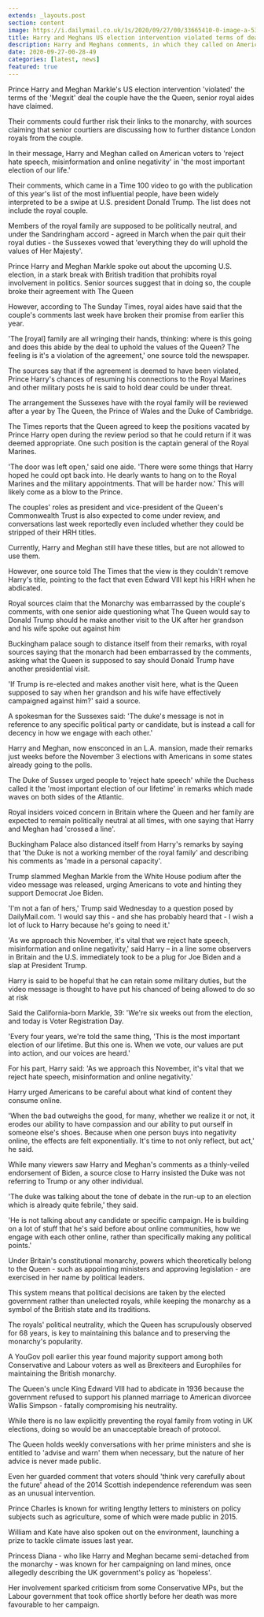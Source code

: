 ```yaml
---
extends: _layouts.post
section: content
image: https://i.dailymail.co.uk/1s/2020/09/27/00/33665410-0-image-a-53_1601162233448.jpg 
title: Harry and Meghans US election intervention violated terms of deal with Queen, say senior aides 
description: Harry and Meghans comments, in which they called on American voters to reject hate speech, misinformation and online negativity, have been widely interpreted to be a swipe at president Trump. 
date: 2020-09-27-00-28-49 
categories: [latest, news] 
featured: true 
--- 
```

Prince Harry and Meghan Markle's US election intervention 'violated' the terms of the 'Megxit' deal the couple have the the Queen, senior royal aides have claimed.

Their comments could further risk their links to the monarchy, with sources claiming that senior courtiers are discussing how to further distance London royals from the couple.

In their message, Harry and Meghan called on American voters to 'reject hate speech, misinformation and online negativity' in 'the most important election of our life.'

Their comments, which came in a Time 100 video to go with the publication of this year's list of the most influential people, have been widely interpreted to be a swipe at U.S. president Donald Trump. The list does not include the royal couple.

Members of the royal family are supposed to be politically neutral, and under the Sandringham accord - agreed in March when the pair quit their royal duties - the Sussexes vowed that 'everything they do will uphold the values of Her Majesty'.

Prince Harry and Meghan Markle spoke out about the upcoming U.S. election, in a stark break with British tradition that prohibits royal involvement in politics. Senior sources suggest that in doing so, the couple broke their agreement with The Queen

However, according to The Sunday Times, royal aides have said that the couple's comments last week have broken their promise from earlier this year.

'The [royal] family are all wringing their hands, thinking: where is this going and does this abide by the deal to uphold the values of the Queen? The feeling is it's a violation of the agreement,' one source told the newspaper. 

The sources say that if the agreement is deemed to have been violated, Prince Harry's chances of resuming his connections to the Royal Marines and other military posts he is said to hold dear could be under threat.

The arrangement the Sussexes have with the royal family will be reviewed after a year by The Queen, the Prince of Wales and the Duke of Cambridge.

The Times reports that the Queen agreed to keep the positions vacated by Prince Harry open during the review period so that he could return if it was deemed appropriate. One such position is the captain general of the Royal Marines.

'The door was left open,' said one aide. 'There were some things that Harry hoped he could opt back into. He dearly wants to hang on to the Royal Marines and the military appointments. That will be harder now.' This will likely come as a blow to the Prince. 

The couples' roles as president and vice-president of the Queen's Commonwealth Trust is also expected to come under review, and conversations last week reportedly even included whether they could be stripped of their HRH titles.

Currently, Harry and Meghan still have these titles, but are not allowed to use them.

However, one source told The Times that the view is they couldn't remove Harry's title, pointing to the fact that even Edward VIII kept his HRH when he abdicated. 

Royal sources claim that the Monarchy was embarrassed by the couple's comments, with one senior aide questioning what The Queen would say to Donald Trump should he make another visit to the UK after her grandson and his wife spoke out against him

Buckingham palace sough to distance itself from their remarks, with royal sources saying that the monarch had been embarrassed by the comments, asking what the Queen is supposed to say should Donald Trump have another presidential visit.

'If Trump is re-elected and makes another visit here, what is the Queen supposed to say when her grandson and his wife have effectively campaigned against him?' said a source. 

A spokesman for the Sussexes said: 'The duke's message is not in reference to any specific political party or candidate, but is instead a call for decency in how we engage with each other.'     

Harry and Meghan, now ensconced in an L.A. mansion, made their remarks just weeks before the November 3 elections with Americans in some states already going to the polls.

The Duke of Sussex urged people to 'reject hate speech' while the Duchess called it the 'most important election of our lifetime' in remarks which made waves on both sides of the Atlantic. 

Royal insiders voiced concern in Britain where the Queen and her family are expected to remain politically neutral at all times, with one saying that Harry and Meghan had 'crossed a line'. 

Buckingham Palace also distanced itself from Harry's remarks by saying that 'the Duke is not a working member of the royal family' and describing his comments as 'made in a personal capacity'. 

Trump slammed Meghan Markle from the White House podium after the video message was released, urging Americans to vote and hinting they support Democrat Joe Biden. 

'I'm not a fan of hers,' Trump said Wednesday to a question posed by DailyMail.com. 'I would say this - and she has probably heard that - I wish a lot of luck to Harry because he's going to need it.' 

'As we approach this November, it's vital that we reject hate speech, misinformation and online negativity,' said Harry – in a line some observers in Britain and the U.S. immediately took to be a plug for Joe Biden and a slap at President Trump. 

Harry is said to be hopeful that he can retain some military duties, but the video message is thought to have put his chanced of being allowed to do so at risk

Said the California-born Markle, 39: 'We're six weeks out from the election, and today is Voter Registration Day. 

'Every four years, we're told the same thing, 'This is the most important election of our lifetime. But this one is. When we vote, our values are put into action, and our voices are heard.' 

For his part, Harry said: 'As we approach this November, it's vital that we reject hate speech, misinformation and online negativity.' 

Harry urged Americans to be careful about what kind of content they consume online.

'When the bad outweighs the good, for many, whether we realize it or not, it erodes our ability to have compassion and our ability to put ourself in someone else's shoes. Because when one person buys into negativity online, the effects are felt exponentially. It's time to not only reflect, but act,' he said. 

While many viewers saw Harry and Meghan's comments as a thinly-veiled endorsement of Biden, a source close to Harry insisted the Duke was not referring to Trump or any other individual.

'The duke was talking about the tone of debate in the run-up to an election which is already quite febrile,' they said.

'He is not talking about any candidate or specific campaign. He is building on a lot of stuff that he's said before about online communities, how we engage with each other online, rather than specifically making any political points.' 

Under Britain's constitutional monarchy, powers which theoretically belong to the Queen - such as appointing ministers and approving legislation - are exercised in her name by political leaders. 

This system means that political decisions are taken by the elected government rather than unelected royals, while keeping the monarchy as a symbol of the British state and its traditions. 

The royals' political neutrality, which the Queen has scrupulously observed for 68 years, is key to maintaining this balance and to preserving the monarchy's popularity. 

A YouGov poll earlier this year found majority support among both Conservative and Labour voters as well as Brexiteers and Europhiles for maintaining the British monarchy.  

The Queen's uncle King Edward VIII had to abdicate in 1936 because the government refused to support his planned marriage to American divorcee Wallis Simpson - fatally compromising his neutrality.   

While there is no law explicitly preventing the royal family from voting in UK elections, doing so would be an unacceptable breach of protocol.   

The Queen holds weekly conversations with her prime ministers and she is entitled to 'advise and warn' them when necessary, but the nature of her advice is never made public.  

Even her guarded comment that voters should 'think very carefully about the future' ahead of the 2014 Scottish independence referendum was seen as an unusual intervention.  

Prince Charles is known for writing lengthy letters to ministers on policy subjects such as agriculture, some of which were made public in 2015. 

William and Kate have also spoken out on the environment, launching a prize to tackle climate issues last year. 

Princess Diana - who like Harry and Meghan became semi-detached from the monarchy - was known for her campaigning on land mines, once allegedly describing the UK government's policy as 'hopeless'. 

Her involvement sparked criticism from some Conservative MPs, but the Labour government that took office shortly before her death was more favourable to her campaign.  

